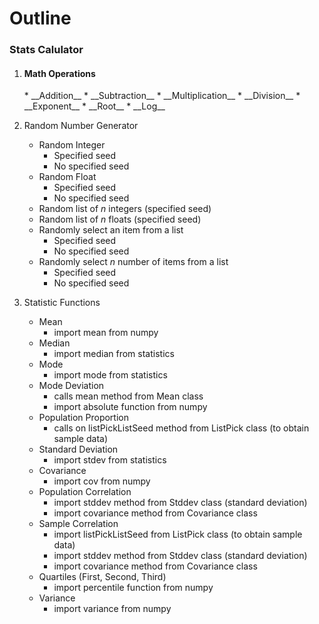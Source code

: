 <h1>Outline</h1>
<h3>Stats Calulator</h3>

1. <h4>Math Operations</h4>
    * __Addition__
    * __Subtraction__
    * __Multiplication__
    * __Division__
    * __Exponent__
    * __Root__
    * __Log__
    
2. Random Number Generator
    * Random Integer
        * Specified seed
        * No specified seed
    * Random Float
        * Specified seed
        * No specified seed
    * Random list of *n* integers (specified seed)
    * Random list of *n* floats (specified seed)
    * Randomly select an item from a list
        * Specified seed
        * No specified seed
    * Randomly select *n* number of items from a list
        * Specified seed
        * No specified seed
        
3. Statistic Functions
     * Mean
         * import mean from numpy
     * Median
         * import median from statistics
     * Mode
         * import mode from statistics
     * Mode Deviation
         * calls mean method from Mean class
         * import absolute function from numpy
     * Population Proportion
         * calls on listPickListSeed method from ListPick class (to obtain sample data)
     * Standard Deviation
         * import stdev from statistics
     * Covariance
         * import cov from numpy
     * Population Correlation
         * import stddev method from Stddev class (standard deviation)
         * import covariance method from Covariance class    
     * Sample Correlation
         * import listPickListSeed from ListPick class (to obtain sample data)
         * import stddev method from Stddev class (standard deviation)
         * import covariance method from Covariance class
     * Quartiles (First, Second, Third)
         * import percentile function from numpy
     * Variance
         * import variance from numpy
